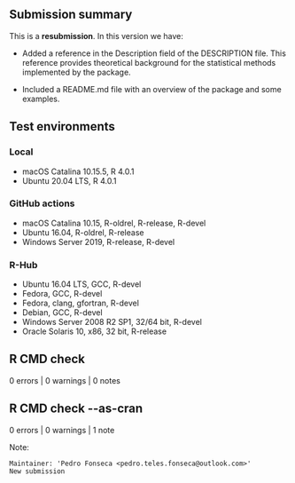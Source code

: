 
## Submission summary

This is a **resubmission**. In this version we have:

* Added a reference in the Description field of the DESCRIPTION file. This reference provides theoretical background
for the statistical methods implemented by the package. 

* Included a README.md file with an overview of the package and some examples.

## Test environments

### Local 

* macOS Catalina 10.15.5, R 4.0.1
* Ubuntu 20.04 LTS, R 4.0.1

### GitHub actions

* macOS Catalina 10.15, R-oldrel, R-release, R-devel  
* Ubuntu 16.04, R-oldrel, R-release
* Windows Server 2019, R-release, R-devel  

### R-Hub

* Ubuntu 16.04 LTS, GCC, R-devel
* Fedora, GCC, R-devel
* Fedora, clang, gfortran, R-devel
* Debian, GCC, R-devel
* Windows Server 2008 R2 SP1, 32/64 bit, R-devel
* Oracle Solaris 10, x86, 32 bit, R-release

## R CMD check

0 errors | 0 warnings | 0 notes

## R CMD check --as-cran

0 errors | 0 warnings | 1 note

Note:

```
Maintainer: 'Pedro Fonseca <pedro.teles.fonseca@outlook.com>'
New submission
```

